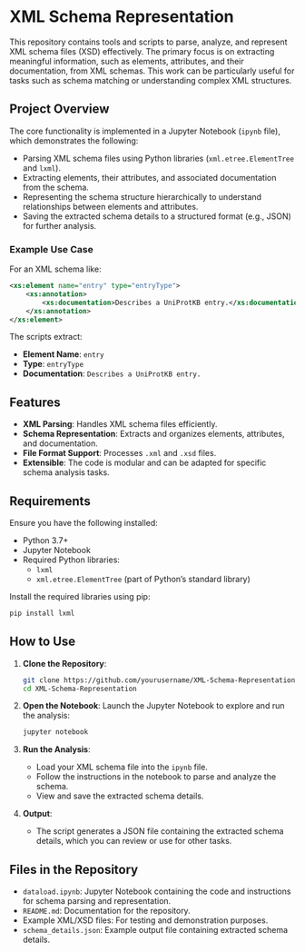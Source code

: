 # XML Schema Representation

This repository contains tools and scripts to parse, analyze, and represent XML schema files (XSD) effectively. The primary focus is on extracting meaningful information, such as elements, attributes, and their documentation, from XML schemas. This work can be particularly useful for tasks such as schema matching or understanding complex XML structures.

## Project Overview
The core functionality is implemented in a Jupyter Notebook (`ipynb` file), which demonstrates the following:

- Parsing XML schema files using Python libraries (`xml.etree.ElementTree` and `lxml`).
- Extracting elements, their attributes, and associated documentation from the schema.
- Representing the schema structure hierarchically to understand relationships between elements and attributes.
- Saving the extracted schema details to a structured format (e.g., JSON) for further analysis.

### Example Use Case
For an XML schema like:
```xml
<xs:element name="entry" type="entryType">
    <xs:annotation>
        <xs:documentation>Describes a UniProtKB entry.</xs:documentation>
    </xs:annotation>
</xs:element>
```
The scripts extract:
- **Element Name**: `entry`
- **Type**: `entryType`
- **Documentation**: `Describes a UniProtKB entry.`

## Features
- **XML Parsing**: Handles XML schema files efficiently.
- **Schema Representation**: Extracts and organizes elements, attributes, and documentation.
- **File Format Support**: Processes `.xml` and `.xsd` files.
- **Extensible**: The code is modular and can be adapted for specific schema analysis tasks.

## Requirements
Ensure you have the following installed:
- Python 3.7+
- Jupyter Notebook
- Required Python libraries:
  - `lxml`
  - `xml.etree.ElementTree` (part of Python’s standard library)

Install the required libraries using pip:
```bash
pip install lxml
```

## How to Use

1. **Clone the Repository**:
   ```bash
   git clone https://github.com/yourusername/XML-Schema-Representation.git
   cd XML-Schema-Representation
   ```

2. **Open the Notebook**:
   Launch the Jupyter Notebook to explore and run the analysis:
   ```bash
   jupyter notebook
   ```

3. **Run the Analysis**:
   - Load your XML schema file into the `ipynb` file.
   - Follow the instructions in the notebook to parse and analyze the schema.
   - View and save the extracted schema details.

4. **Output**:
   - The script generates a JSON file containing the extracted schema details, which you can review or use for other tasks.

## Files in the Repository
- `dataload.ipynb`: Jupyter Notebook containing the code and instructions for schema parsing and representation.
- `README.md`: Documentation for the repository.
- Example XML/XSD files: For testing and demonstration purposes.
- `schema_details.json`: Example output file containing extracted schema details.

